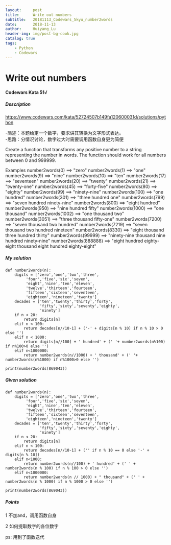 ```yaml
---
layout:     post
title:      Write out numbers
subtitle:   20181113_Codewars_5kyu_number2words
date:       2018-11-13
author:     Huiyang_Lu
header-img: img/post-bg-cook.jpg
catalog: true
tags:
    - Python
    - Codewars
---
```

# Write out numbers
#### Codewars Kata 51√
##### Description
https://www.codewars.com/kata/52724507b149fa120600031d/solutions/python

-简述：本题给定一个数字，要求讲其转换为文字形式表达。  
-思路：分情况讨论，数字过大时需要调用函数自身更为简便  

Create a function that transforms any positive number to a string representing the number in words. The function should work for all numbers between 0 and 999999.

Examples
number2words(0)  ==>  "zero"
number2words(1)  ==>  "one"
number2words(9)  ==>  "nine"
number2words(10)  ==>  "ten"
number2words(17)  ==>  "seventeen"
number2words(20)  ==>  "twenty"
number2words(21)  ==>  "twenty-one"
number2words(45)  ==>  "forty-five"
number2words(80)  ==>  "eighty"
number2words(99)  ==>  "ninety-nine"
number2words(100)  ==>  "one hundred"
number2words(301)  ==>  "three hundred one"
number2words(799)  ==>  "seven hundred ninety-nine"
number2words(800)  ==>  "eight hundred"
number2words(950)  ==>  "nine hundred fifty"
number2words(1000)  ==>  "one thousand"
number2words(1002)  ==>  "one thousand two"
number2words(3051)  ==>  "three thousand fifty-one"
number2words(7200)  ==>  "seven thousand two hundred"
number2words(7219)  ==>  "seven thousand two hundred nineteen"
number2words(8330)  ==>  "eight thousand three hundred thirty"
number2words(99999)  ==>  "ninety-nine thousand nine hundred ninety-nine"
number2words(888888)  ==>  "eight hundred eighty-eight thousand eight hundred eighty-eight"
  
##### My solution  
    def number2words(n):
        digits = ['zero','one','two','three',
             'four','five','six','seven',
             'eight','nine','ten','eleven',
             'twelve','thirteen','fourteen',
             'fifteen','sixteen','seventeen',
             'eighteen','nineteen','twenty']
        decades = ['ten','twenty','thirty','forty',
                   'fifty','sixty','seventy','eighty',
                   'ninety']
        if n < 20:
            return digits[n]
        elif n < 100:
            return decades[n//10-1] + ('-' + digits[n % 10] if n % 10 > 0 else '')
        elif n < 1000:
            return digits[n//100] + ' hundred' + (' '+ number2words(n%100) if n%100>0 else '')
        elif n<1000000:
            return number2words(n//1000) + ' thousand' + (' '+ number2words(n%1000) if n%1000>0 else '')

    print(number2words(869043))
  
##### Given solution
    def number2words(n):
        digits = ['zero','one','two','three',
             'four','five','six','seven',
             'eight','nine','ten','eleven',
             'twelve','thirteen','fourteen',
             'fifteen','sixteen','seventeen',
             'eighteen','nineteen','twenty']
        decades = ['ten','twenty','thirty','forty',
                   'fifty','sixty','seventy','eighty',
                   'ninety']
        if n < 20:
            return digits[n]
        elif n < 100:
            return decades[n//10-1] + ('' if n % 10 == 0 else '-' + digits[n % 10])
        elif n<1000:
            return number2words(n//100) + ' hundred' + (' ' + number2words(n % 100) if n % 100 > 0 else '')
        elif n<1000000:
            return number2words(n // 1000) + " thousand" + (' ' + number2words(n % 1000) if n % 1000 > 0 else '')

    print(number2words(869043))

##### Points  
1 不加and，调用函数自身  
  
2 如何提取数字的各位数字  
  
ps: 用到了函数迭代